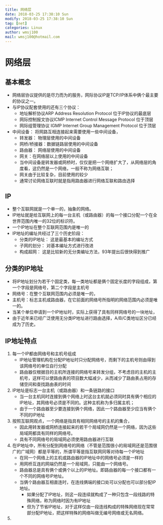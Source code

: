 ```yaml
---
title: 网络层
date: 2018-03-25 17:38:10 Sun
modify: 2018-03-25 17:38:10 Sun
tag: [net]
categories: Linux
author: wmsj100
mail: wmsj100@hotmail.com
---
```


# 网络层

## 基本概念
- 网络层协议提供的是尽力而为的服务，网际协议IP是TCP/IP体系中俩个最主要的协议之一。
- 与IP协议配套使用的还有三个协议：
	- 地址解析协议ARP Address Resolution Protocol 位于IP协议的最底层
	- 网际控制报文协议ICMP Internet Control Message Protocol 位于顶层
	- 网际组管理协议 IGMP Internet Group Management Protocol 位于顶层
- 中间设备： 将网路互相连接起来需要使用一些中间设备，
	- 转发器： 物理层使用的中间设备
	- 网桥/桥接器：数据链路层使用的中间设备
	- 路由器： 网络层使用的中间设备
	- 网关：在网络层以上使用的中间设备
	- 当中间设备是转发器或网桥时，仅仅是把一个网络扩大了，从网络层的角度看，这仍然是一个网络，一般不称为网络互联；
	- 网关由于比较复杂，目前使用的较少
	- 通常讨论网络互联时就是指用路由器进行网络互联和路由选择

## IP
- 整个互联网就是一个单一的，抽象的网络。
- IP地址就是给互联网上的每一台主机（或路由器）的每一个接口分配一个在全世界范围内唯一的32位的标识符。
- 一个IP地址在整个互联网范围内是唯一的
- IP地址的编址共经过了三个历史阶段：
	- 分类的IP地址： 这是最基本的编址方式
	- 子网的划分： 对基本编址方式进行改进
	- 构成超网： 这是比较新的无分类编址方法，93年提出后很快得到推广

## 分类的IP地址
- 将IP地址划分为若干个固定类，每一类地址都是俩个固定长度的字段组成，第一个字段是网络号，第二个字段是主机号
- 网络号：在整个互联网范围内必须是唯一的，
- 主机号：标志主机或路由器，在它前面的网络号所指明的网络范围内必须是唯一的。
- 当某个单位申请到一个IP地址时，实际上获得了具有同样网络号的一块地址，
- 由于近年来已经广泛使用无分类IP地址进行路由选择，A/B/C类地址区分已经成为了历史。

## IP地址特点
1. 每一个IP都由网络号和主机号组成
	- IP地址管理机构在分配IP地址时只分配网络号，而剩下的主机号则由得到该网络号的单位自行分配
	- 路由器仅根据目的主机所连接的网络号来转发分组，不考虑目的主机的主机号，这样可以使路由表的项目数大幅减少，从而减少了路由表占用的存储空间和查找路由表的时间
2. IP地址是标志一台主机（或路由器）和一条链路的接口
	- 当一台主机同时连接到俩个网络上时这台主机就必须同时具有俩个相应的IP地址，其网络号必须是不同的。这种主机称为多归属主机；
	- 由于一个路由器至少要连接到俩个网络，因此一个路由器至少应当有俩个不同的IP地址
3. 按照互联网观点，一个网络是指具有相同网络号的主机的集合，
	- 因此用转发器或网桥连接起来的若干个局域网仍然是一个网络，因为这些局域网都具有同样的网络号。
	- 具有不同网络号的局域网必须使用路由器进行互联
4. 在IP地址中，所有分配到网络号的网络（不管是范围很小的局域网还是范围很广的广域网）都是平等的，所谓平等是指互联网同等对待每一个IP地址
	- 在同一个网络上的主机或路由器的IP地址中的网络号必须是一样的
	- 用网桥互连的网端仍然是一个局域网，只能由一个网络号。
	- 路由器总是具有俩个或俩个以上的IP地址。即路由器的每一个接口都有一个不同的网络号IP地址。
	- 当俩个路由器互相直连时，在连线俩端的接口处可以分配也可以部分配IP地址。
		- 如果分配了IP地址，则这一段连续就构成了一种只包含一段线路的特殊网络，称为网络时因为有IP地址
		- 但为了节省IP地址，对于这样仅由一段连线构成的特殊网络现在常常部分配IP地址，把这样特殊的网络叫做无编号网络或无名网络。
5. 
